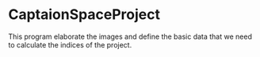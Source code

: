 # CaptaionSpaceProject
This program elaborate the images and define the basic data that we need to calculate the indices of the project.
